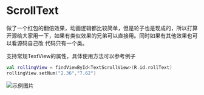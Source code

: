 # ScrollText
做了一个红包的翻倍效果，动画逻辑都比较简单，但是轮子也是现成的，所以打算开源给大家用一下，如果有类似效果的兄弟可以直接用。同时如果有其他效果也可以看源码自己改 代码只有一个类。

支持常规TextView的属性，具体使用方法可以参考例子

```Kotlin
val rollingView = findViewById<TextScrollView>(R.id.rollText)
rollingView.setNum("2.36","7.62")
```

![示例图片](https://a369155609.github.io/picx-images-hosting/ezgif-3-a67b249123.5c0xguo3wm.gif)
